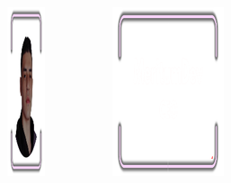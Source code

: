 
<div style="display: flex; gap: 10px;">
  <a href="#" onclick="return false;">
    <img src="assets/12.png" width="37.5%" height="300">
  </a>
  <a href="#" onclick="return false;">
    <img src="assets/22.png" width="62.5%" height="300">
  </a>
</div>
